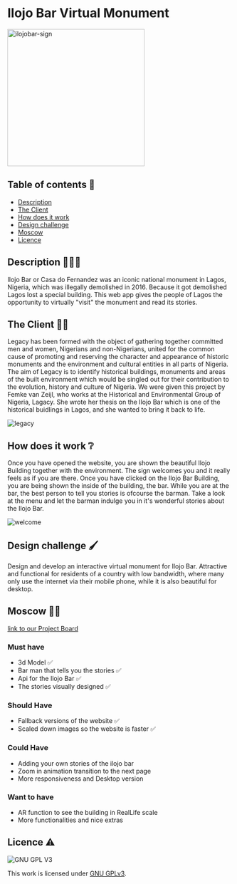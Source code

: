 # Ilojo Bar Virtual Monument

<img width="308" alt="ilojobar-sign" src="https://user-images.githubusercontent.com/99165909/175245671-7f4cad88-307b-4c58-8359-47301d34702c.png"> 

## Table of contents 🔢
  * [Description](#description-👩🏻‍💻)
  * [The Client](#the-client-🤝🏻)
  * [How does it work](#how-does-it-work-❔)
  * [Design challenge](#design-challenge-🖌)
  * [Moscow](#moscow)
  * [Licence](#licence-⚠)

## Description 👩🏻‍💻
Ilojo Bar or Casa do Fernandez was an iconic national monument in Lagos, Nigeria, which was illegally demolished in 2016. Because it got demolished Lagos lost a special building. This web app gives the people of Lagos the opportunity to virtually "visit" the monument and read its stories. 

## The Client 🤝🏻

Legacy has been formed with the object of gathering together committed men and women, Nigerians and non-Nigerians, united for the common cause of promoting and reserving the character and appearance of historic monuments and the environment and cultural entities in all parts of Nigeria. The aim of Legacy is to identify historical buildings, monuments and areas of the built environment which would be singled out for their contribution to the evolution, history and culture of Nigeria. 
We were given this project by Femke van Zeijl, who works at the Historical and Environmental Group of Nigeria, Lagacy. She wrote her thesis on the Ilojo Bar which is one of the historical buidlings in Lagos, and she wanted to bring it back to life.

![legacy](https://user-images.githubusercontent.com/99165909/175245705-580da39b-2c15-47ee-a328-aa0e8ecd7d94.png)

## How does it work ❔

Once you have opened the website, you are shown the beautiful Ilojo Building together with the environment. The sign welcomes you and it really feels as if you are there. Once you have clicked on the Ilojo Bar Building, you are being shown the inside of the building, the bar. While you are at the bar, the best person to tell you stories is ofcourse the barman. Take a look at the menu and let the barman indulge you in it's wonderful stories about the Ilojo Bar. 

![welcome](https://user-images.githubusercontent.com/99165909/175245733-70e73cfb-07a2-4834-8041-2f631b78e7b4.jpg)


## Design challenge 🖌
Design and develop an interactive virtual monument for Ilojo Bar.
Attractive and functional for residents of a country with low bandwidth, where many only use the internet via their mobile phone, while it is also beautiful for desktop.

## Moscow 🧔🏻

[link to our Project Board](https://github.com/users/ppijn/projects/1/views/1)

### Must have

* 3d Model ✅
* Bar man that tells you the stories ✅
* Api for the Ilojo Bar ✅
* The stories visually designed ✅

### Should Have

* Fallback versions of the website ✅
* Scaled down images so the website is faster ✅

### Could Have

* Adding your own stories of the ilojo bar
* Zoom in animation transition to the next page
* More responsiveness and Desktop version

### Want to have

* AR function to see the building in RealLife scale
* More functionalities and nice extras

## Licence ⚠

![GNU GPL V3](https://www.gnu.org/graphics/gplv3-127x51.png)

This work is licensed under [GNU GPLv3](./LICENSE).
